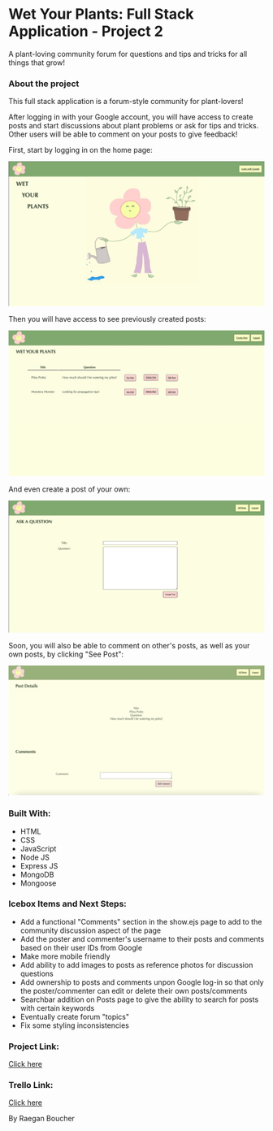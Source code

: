 # Wet Your Plants: Full Stack Application - Project 2

A plant-loving community forum for questions and tips and tricks for all things that grow!


### About the project

This full stack application is a forum-style community for plant-lovers!  

After logging in with your Google account, you will have access to create posts and start discussions about plant problems or ask for tips and tricks.  Other users will be able to comment on your posts to give feedback!

First, start by logging in on the home page:

<img src="public/images/homepage.jpeg" width="600">

Then you will have access to see previously created posts:

<img src="public/images/postspage.jpeg" width="600">

And even create a post of your own:

<img src="public/images/createpage.jpeg" width="600">

Soon, you will also be able to comment on other's posts, as well as your own posts, by clicking "See Post":

<img src="public/images/showpage.jpeg" width="600">


### Built With:

- HTML
- CSS
- JavaScript
- Node JS
- Express JS
- MongoDB
- Mongoose


### Icebox Items and Next Steps:

- Add a functional "Comments" section in the show.ejs page to add to the community discussion aspect of the page
- Add the poster and commenter's username to their posts and comments based on their user IDs from Google
- Make more mobile friendly
- Add ability to add images to posts as reference photos for discussion questions
- Add ownership to posts and comments unpon Google log-in so that only the poster/commenter can edit or delete their own posts/comments
- Searchbar addition on Posts page to give the ability to search for posts with certain keywords
- Eventually create forum "topics"
- Fix some styling inconsistencies 


### Project Link:

[Click here](https://intense-chamber-01065.herokuapp.com/home)

### Trello Link:

[Click here](https://trello.com/b/OVkwfhmz/project-2-wet-your-plants) 

By Raegan Boucher
